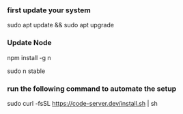 ### first update your system

sudo apt update && sudo apt upgrade

### Update Node

npm install -g n

sudo n stable


### run the following command to automate the setup

sudo curl -fsSL https://code-server.dev/install.sh | sh